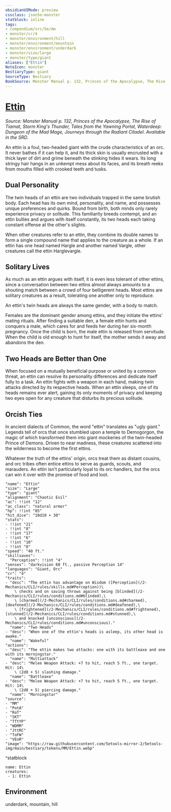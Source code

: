 ```yaml
---
obsidianUIMode: preview
cssclass: json5e-monster
statblock: inline
tags:
- compendium/src/5e/mm
- monster/cr/4
- monster/environment/hill
- monster/environment/mountain
- monster/environment/underdark
- monster/size/large
- monster/type/giant
aliases: ["Ettin"]
NoteIcon: monster
BestiaryType: giant
SourceType: Bestiary
BookSource: Monster Manual p. 132, Princes of the Apocalypse, The Rise of Tiamat, Storm King's Thunder, Tales from the Yawning Portal, Waterdeep: Dungeon of the Mad Mage, Journeys through the Radiant Citadel. Available in the SRD.
---
```

# [Ettin](2-Mechanics/CLI/bestiary/giant/ettin.md)
*Source: Monster Manual p. 132, Princes of the Apocalypse, The Rise of Tiamat, Storm King's Thunder, Tales from the Yawning Portal, Waterdeep: Dungeon of the Mad Mage, Journeys through the Radiant Citadel. Available in the SRD.*  

An ettin is a foul, two-headed giant with the crude characteristics of an orc. It never bathes if it can help it, and its thick skin is usually encrusted with a thick layer of dirt and grime beneath the stinking hides it wears. Its long stringy hair hangs in an unkempt mess about its faces, and its breath reeks from mouths filled with crooked teeth and tusks.

## Dual Personality

The twin heads of an ettin are two individuals trapped in the same brutish body. Each head has its own mind, personality, and name, and possesses unique preferences and quirks. Bound from birth, both minds only rarely experience privacy or solitude. This familiarity breeds contempt, and an ettin bullies and argues with itself constantly, its two heads each taking constant offense at the other's slights.

When other creatures refer to an ettin, they combine its double names to form a single compound name that applies to the creature as a whole. If an ettin has one head named Hargle and another named Vargle, other creatures call the ettin Harglevargle.

## Solitary Lives

As much as an ettin argues with itself, it is even less tolerant of other ettins, since a conversation between two ettins almost always amounts to a shouting match between a crowd of four belligerent heads. Most ettins are solitary creatures as a result, tolerating one another only to reproduce.

An ettin's twin heads are always the same gender, with a body to match.

Females are the dominant gender among ettins, and they initiate the ettins' mating rituals. After finding a suitable den, a female ettin hunts and conquers a male, which cares for and feeds her during her six-month pregnancy. Once the child is born, the male ettin is released from servitude. When the child is old enough to hunt for itself, the mother sends it away and abandons the den.

## Two Heads are Better than One

When focused on a mutually beneficial purpose or united by a common threat, an ettin can resolve its personality differences and dedicate itself fully to a task. An ettin fights with a weapon in each hand, making twin attacks directed by its respective heads. When an ettin sleeps, one of its heads remains ever alert, gaining its only moments of privacy and keeping two eyes open for any creature that disturbs its precious solitude.

## Orcish Ties

In ancient dialects of Common, the word "ettin" translates as "ugly giant." Legends tell of orcs that once stumbled upon a temple to Demogorgon, the magic of which transformed them into giant mockeries of the twin-headed Prince of Demons. Driven to near madness, these creatures scattered into the wilderness to become the first ettins.

Whatever the truth of the ettins' origin, orcs treat them as distant cousins, and orc tribes often entice ettins to serve as guards, scouts, and marauders. An ettin isn't particularly loyal to its orc handlers, but the orcs can win it over with the promise of food and loot.

```statblock
"name": "Ettin"
"size": "Large"
"type": "giant"
"alignment": "Chaotic Evil"
"ac": !!int "12"
"ac_class": "natural armor"
"hp": !!int "85"
"hit_dice": "10d10 + 30"
"stats":
- !!int "21"
- !!int "8"
- !!int "17"
- !!int "6"
- !!int "10"
- !!int "8"
"speed": "40 ft."
"skillsaves":
  "Perception": !!int "4"
"senses": "darkvision 60 ft., passive Perception 14"
"languages": "Giant, Orc"
"cr": "4"
"traits":
- "desc": "The ettin has advantage on Wisdom ([Perception](/2-Mechanics/CLI/rules/skills.md#Perception))\
    \ checks and on saving throws against being [blinded](/2-Mechanics/CLI/rules/conditions.md#blinded),\
    \ [charmed](/2-Mechanics/CLI/rules/conditions.md#charmed), [deafened](/2-Mechanics/CLI/rules/conditions.md#deafened),\
    \ [frightened](/2-Mechanics/CLI/rules/conditions.md#frightened), [stunned](/2-Mechanics/CLI/rules/conditions.md#stunned),\
    \ and knocked [unconscious](/2-Mechanics/CLI/rules/conditions.md#unconscious)."
  "name": "Two Heads"
- "desc": "When one of the ettin's heads is asleep, its other head is awake."
  "name": "Wakeful"
"actions":
- "desc": "The ettin makes two attacks: one with its battleaxe and one with its morningstar."
  "name": "Multiattack"
- "desc": "Melee Weapon Attack: +7 to hit, reach 5 ft., one target. Hit: 14\
    \ (2d8 + 5) slashing damage."
  "name": "Battleaxe"
- "desc": "Melee Weapon Attack: +7 to hit, reach 5 ft., one target. Hit: 14\
    \ (2d8 + 5) piercing damage."
  "name": "Morningstar"
"source":
- "MM"
- "PotA"
- "RoT"
- "SKT"
- "TftYP"
- "WDMM"
- "JttRC"
- "ToFW"
- "VEoR"
"image": "https://raw.githubusercontent.com/5etools-mirror-2/5etools-img/main/bestiary/tokens/MM/Ettin.webp"
```
^statblock

```encounter-table
name: Ettin
creatures:
 - 1: Ettin
```

## Environment

underdark, mountain, hill